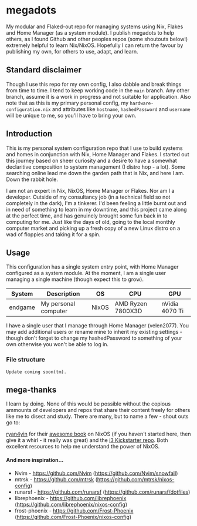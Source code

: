 # megadots

My modular and Flaked-out repo for managing systems using Nix, Flakes and Home Manager (as a system module). I publish megadots to help others, as I found Github and other peoples repos (some shoutouts below!) extremely helpful to learn Nix/NixOS. Hopefully I can return the favour by publishing my own, for others to use, adapt, and learn.

## Standard disclaimer

Though I use this repo for my own config, I also dabble and break things from time to time. I tend to keep working code in the `main` branch. Any other branch, assume it is a work in progress and not suitable for application. Also note that as this is my primary personal config, my `hardware-configuration.nix` and attributes like `hostname`, `hashedPassword` and `username` will be unique to me, so you'll have to bring your own.

## Introduction

This is my personal system configuration repo that I use to build systems and homes in conjunction with Nix, Home Manager and Flakes. I started out this journey based on sheer curiosity and a desire to have a somewhat declaritive composition to system management (I distro hop - a lot). Some searching online lead me down the garden path that is Nix, and here I am. Down the rabbit hole.

I am not an expert in Nix, NixOS, Home Manager or Flakes. Nor am I a developer. Outside of my consultancy job (in a technical field so not completely in the dark), I'm a tinkerer. I'd been feeling a little burnt out and in need of something to learn in my downtime, and this project came along at the perfect time, and has genuinely brought some fun back in to computing for me. Just like the days of old, going to the local monthly computer market and picking up a fresh copy of a new Linux distro on a wad of floppies and taking it for a spin.

## Usage

This configuration has a single system entry point, with Home Manager configured as a system module. At the moment, I am a single user managing a single machine (though expect this to grow).

| System | Description | OS | CPU | GPU |
|---|---|---|---|---|
| endgame | My personal computer | NixOS | AMD Ryzen 7800X3D | nVidia 4070 Ti |

I have a single user that I manage through Home Manager (velen2077). You may add additional users or rename mine to inherit my existing settings - though don't forget to change my hashedPassword to something of your own otherwise you won't be able to log in.

### File structure

```
Update coming soon(tm).
```

## mega-thanks

I learn by doing. None of this would be possible without the copious ammounts of developers and repos that share their content freely for others like me to disect and study. There are many, but to name a few - shout outs go to:

[ryan4yin](https://github.com/ryan4yin/) for their [awesome book](https://nixos-and-flakes.thiscute.world/) on NixOS (if you haven't started here, then give it a whirl - it really was great) and the [i3 Kickstarter repo](https://github.com/ryan4yin/nix-config/blob/i3-kickstarter/). Both excellent resources to help me understand the power of NixOS.

#### And more inspiration...

- Nvim - https://github.com/Nvim (https://github.com/Nvim/snowfall)
- mtrsk - https://github.com/mtrsk (https://github.com/mtrsk/nixos-config)
- runarsf - https://github.com/runarsf (https://github.com/runarsf/dotfiles)
- librephoenix - https://github.com/librephoenix (https://github.com/librephoenix/nixos-config)
- frost-phoenix - https://github.com/Frost-Phoenix (https://github.com/Frost-Phoenix/nixos-config)

[Ryan]: Ryan4yin